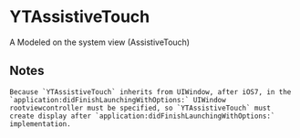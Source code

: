 # YTAssistiveTouch
A Modeled on the system  view (AssistiveTouch)

Notes
----
    Because `YTAssistiveTouch` inherits from UIWindow, after iOS7, in the `application:didFinishLaunchingWithOptions:` UIWindow rootviewcontroller must be specified, so `YTAssistiveTouch` must create display after `application:didFinishLaunchingWithOptions:` implementation.
